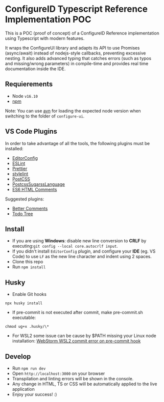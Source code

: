 # ConfigureID Typescript Reference Implementation POC

This is a POC (proof of concept) of a ConfigureID Reference implementation using Typescript with modern features.

It wraps the ConfigureUI library and adapts its API to use Promises (async/await) instead of nodejs-style callbacks, preventing excessive nesting.
It also adds advanced typing that catches errors (such as typos and missing/wrong parameters) in compile-time and provides real time documentation inside the IDE.

## Requierements

- Node `v16.10`
- [npm](https://www.npmjs.com/get-npm)

Note: You can use [avn](https://www.npmjs.com/package/avn) for loading the expected node version when switching to the folder of `configure-ui`.

## VS Code Plugins

In order to take advantage of all the tools, the following plugins must be installed:

- [EditorConfig](https://marketplace.visualstudio.com/items?itemName=EditorConfig.EditorConfig)
- [ESLint](https://marketplace.visualstudio.com/items?itemName=dbaeumer.vscode-eslint)
- [Prettier](https://marketplace.visualstudio.com/items?itemName=esbenp.prettier-vscode)
- [stylelint](https://marketplace.visualstudio.com/items?itemName=stylelint.vscode-stylelint)
- [PostCSS](https://marketplace.visualstudio.com/items?itemName=csstools.postcss)
- [PostcssSugarssLanguage](https://marketplace.visualstudio.com/items?itemName=mhmadhamster.postcss-language)
- [ES6 HTML Comments](https://marketplace.visualstudio.com/items?itemName=Tobermory.es6-string-html)

Suggested plugins:

- [Better Comments](https://marketplace.visualstudio.com/items?itemName=aaron-bond.better-comments)
- [Todo Tree](https://marketplace.visualstudio.com/items?itemName=Gruntfuggly.todo-tree)

## Install

- If you are using **Windows**: disable new line conversion to **CRLF** by executing:`git config --local core.autocrlf input`.
- If you didn't install `EditorConfig` plugin, and configure your **IDE** (eg. VS Code) to use `LF` as the new line character and indent using 2 spaces.
- Clone this repo
- Run `npm install`

## Husky

- Enable Git hooks

```
npx husky install
```

- If pre-commit is not executed after commit, make pre-commit.sh executable:

```
chmod ug+x .husky/\*
```

- For WSL2 some issue can be cause by $PATH missing your Linux node installation: [WebStorm WSL2 commit error on pre-commit hook](https://youtrack.jetbrains.com/issue/WEB-46116)

## Develop

- Run `npm run dev`
- Open `http://localhost:3000` on your browser
- Transpilation and linting errors will be shown in the console.
- Any change in HTML, TS or CSS will be automatically applied to the live application
- Enjoy your success! :)
